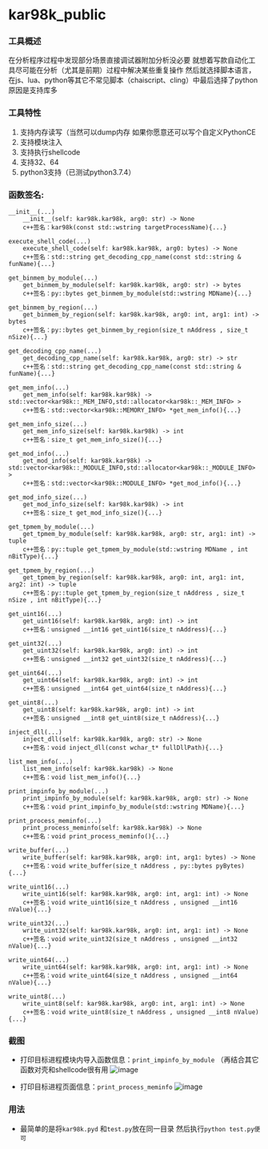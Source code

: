 # kar98k_public




### 工具概述
在分析程序过程中发现部分场景直接调试器附加分析没必要 就想着写款自动化工具尽可能在分析（尤其是前期）过程中解决某些重复操作
然后就选择脚本语言，在js、lua、python等其它不常见脚本（chaiscript、cling）中最后选择了python 原因是支持库多


### 工具特性
1. 支持内存读写（当然可以dump内存 如果你愿意还可以写个自定义PythonCE
2. 支持模块注入
3. 支持执行shellcode
4. 支持32、64
5. python3支持（已测试python3.7.4）

### 函数签名:
```
__init__(...)
    __init__(self: kar98k.kar98k, arg0: str) -> None
    c++签名：kar98k(const std::wstring targetProcessName){...}

execute_shell_code(...)
    execute_shell_code(self: kar98k.kar98k, arg0: bytes) -> None
    c++签名：std::string get_decoding_cpp_name(const std::string & funName){...}

get_binmem_by_module(...)
    get_binmem_by_module(self: kar98k.kar98k, arg0: str) -> bytes
    c++签名：py::bytes get_binmem_by_module(std::wstring MDName){...}

get_binmem_by_region(...)
    get_binmem_by_region(self: kar98k.kar98k, arg0: int, arg1: int) -> bytes
    c++签名：py::bytes get_binmem_by_region(size_t nAddress , size_t nSize){...}

get_decoding_cpp_name(...)
    get_decoding_cpp_name(self: kar98k.kar98k, arg0: str) -> str
    c++签名：std::string get_decoding_cpp_name(const std::string & funName){...}

get_mem_info(...)
    get_mem_info(self: kar98k.kar98k) -> std::vector<kar98k::_MEM_INFO,std::allocator<kar98k::_MEM_INFO> >
    c++签名：std::vector<kar98k::MEMORY_INFO> *get_mem_info(){...}

get_mem_info_size(...)
    get_mem_info_size(self: kar98k.kar98k) -> int
    c++签名：size_t get_mem_info_size(){...}

get_mod_info(...)
    get_mod_info(self: kar98k.kar98k) -> std::vector<kar98k::_MODULE_INFO,std::allocator<kar98k::_MODULE_INFO> >
    c++签名：std::vector<kar98k::MODULE_INFO> *get_mod_info(){...}

get_mod_info_size(...)
    get_mod_info_size(self: kar98k.kar98k) -> int
    c++签名：size_t get_mod_info_size(){...}

get_tpmem_by_module(...)
    get_tpmem_by_module(self: kar98k.kar98k, arg0: str, arg1: int) -> tuple
    c++签名：py::tuple get_tpmem_by_module(std::wstring MDName , int nBitType){...}

get_tpmem_by_region(...)
    get_tpmem_by_region(self: kar98k.kar98k, arg0: int, arg1: int, arg2: int) -> tuple
    c++签名：py::tuple get_tpmem_by_region(size_t nAddress , size_t nSize , int nBitType){...}

get_uint16(...)
    get_uint16(self: kar98k.kar98k, arg0: int) -> int
    c++签名：unsigned __int16 get_uint16(size_t nAddress){...}

get_uint32(...)
    get_uint32(self: kar98k.kar98k, arg0: int) -> int
    c++签名：unsigned __int32 get_uint32(size_t nAddress){...}

get_uint64(...)
    get_uint64(self: kar98k.kar98k, arg0: int) -> int
    c++签名：unsigned __int64 get_uint64(size_t nAddress){...}

get_uint8(...)
    get_uint8(self: kar98k.kar98k, arg0: int) -> int
    c++签名：unsigned __int8 get_uint8(size_t nAddress){...}

inject_dll(...)
    inject_dll(self: kar98k.kar98k, arg0: str) -> None
    c++签名：void inject_dll(const wchar_t* fullDllPath){...}

list_mem_info(...)
    list_mem_info(self: kar98k.kar98k) -> None
    c++签名：void list_mem_info(){...}

print_impinfo_by_module(...)
    print_impinfo_by_module(self: kar98k.kar98k, arg0: str) -> None
    c++签名：void print_impinfo_by_module(std::wstring MDName){...}

print_process_meminfo(...)
    print_process_meminfo(self: kar98k.kar98k) -> None
    c++签名：void print_process_meminfo(){...}

write_buffer(...)
    write_buffer(self: kar98k.kar98k, arg0: int, arg1: bytes) -> None
    c++签名：void write_buffer(size_t nAddress , py::bytes pyBytes){...}

write_uint16(...)
    write_uint16(self: kar98k.kar98k, arg0: int, arg1: int) -> None
    c++签名：void write_uint16(size_t nAddress , unsigned __int16 nValue){...}

write_uint32(...)
    write_uint32(self: kar98k.kar98k, arg0: int, arg1: int) -> None
    c++签名：void write_uint32(size_t nAddress , unsigned __int32 nValue){...}

write_uint64(...)
    write_uint64(self: kar98k.kar98k, arg0: int, arg1: int) -> None
    c++签名：void write_uint64(size_t nAddress , unsigned __int64 nValue){...}

write_uint8(...)
    write_uint8(self: kar98k.kar98k, arg0: int, arg1: int) -> None
    c++签名：void write_uint8(size_t nAddress , unsigned __int8 nValue){...}

```

### 截图
- 打印目标进程模块内导入函数信息：`print_impinfo_by_module` （再结合其它函数对壳和shellcode很有用
![image](https://user-images.githubusercontent.com/16742566/66462446-ac272880-eaad-11e9-8b27-b77463d75974.png)


- 打印目标进程页面信息：`print_process_meminfo`
![image](https://user-images.githubusercontent.com/16742566/66462273-50f53600-eaad-11e9-8ca2-b3d808b98d23.png)


### 用法
- 最简单的是将`kar98k.pyd` 和`test.py`放在同一目录 然后执行`python test.py便可`

